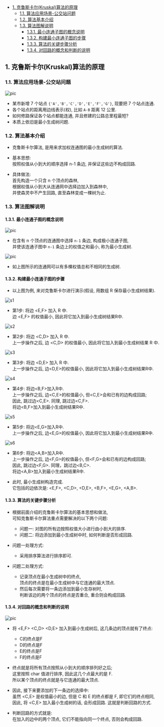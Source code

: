 <!-- TOC -->

- [1. 克鲁斯卡尔(Kruskal)算法的原理](#1-克鲁斯卡尔kruskal算法的原理)
  - [1.1. 算法应用场景-公交站问题](#11-算法应用场景-公交站问题)
  - [1.2. 算法基本介绍](#12-算法基本介绍)
  - [1.3. 算法图解说明](#13-算法图解说明)
    - [1.3.1. 最小连通子图的概念说明](#131-最小连通子图的概念说明)
    - [1.3.2. 构建最小连通子图的步骤](#132-构建最小连通子图的步骤)
    - [1.3.3. 算法的关键步骤分析](#133-算法的关键步骤分析)
    - [1.3.4. 对回路的概念和判断的说明](#134-对回路的概念和判断的说明)

<!-- /TOC -->

## 1. 克鲁斯卡尔(Kruskal)算法的原理

### 1.1. 算法应用场景-公交站问题
![pic](../99.images/2020-08-12-13-54-32.png)  
- 某市新增 7 个站点 `{'A','B','C','D','E','F','G'}`, 现要把 7 个站点连通.
- 各个站点的距离用边线表示(权), 比如 `A-B` 距离 12 公里.  
- 如何修路保证各个站点都能连通, 并且修建的公路总里程最短?
- 本质上依旧是最小生成树问题.

### 1.2. 算法基本介绍
- 克鲁斯卡尔算法, 是用来求加权连通图的最小生成树的算法.

- 基本思想:  
  按照权值从小到大的顺序选择 n-1 条边, 并保证这些边不构成回路.

- 具体做法:  
  首先构造一个只含 n 个顶点的森林,  
  根据权值从小到大从连通网中选择边加入到森林中,  
  并使森灵中不产生回路, 直至森林变成一棵树为止.

### 1.3. 算法图解说明

#### 1.3.1. 最小连通子图的概念说明
![pic](../99.images/2020-08-12-15-43-49.png)  
- 在含有 n 个顶点的连通图中选择 `n-1` 条边, 构成极小连通子图,  
  并使该连通子图中 `n-1` 条边上的权值之和最小, 称为最小生成树.
  
![pic](../99.images/2020-08-12-15-44-52.png)  
- 如上图所示的连通网可以有多棵权值总和不相同的生成树.

#### 1.3.2. 构建最小连通子图的步骤
- 以上图为例, 来对克鲁斯卡尔进行演示(假设, 用数组 R 保存最小生成树结果).

![s1](../99.images/2020-08-12-16-28-59.png)
- 第1步: 将边 <E,F> 加入 R 中.   
    边 <E,F> 的权值最小, 因此将它加入到最小生成树结果R中.  

![s2](../99.images/2020-08-12-16-29-48.png)
- 第2步: 将边 <C,D> 加入 R 中.    
    上一步操作之后, 边 <C,D> 的权值最小, 因此将它加入到最小生成树结果 R 中.  

![s3](../99.images/2020-08-12-16-30-14.png)
- 第3步: 将边 <D,E> 加入 R 中.  
    上一步操作之后, 边<D,E>的权值最小, 因此将它加入到最小生成树结果R中.  

![s4](../99.images/2020-08-12-16-30-39.png)
- 第4步: 将边<B,F>加入R中.  
    上一步操作之后, 边<C,E>的权值最小, 但<C,E>会和已有的边构成回路;   
    因此, 跳过边<C,E>. 同理, 跳过边<C,F>.  
    将边<B,F>加入到最小生成树结果R中.  

![s5](../99.images/2020-08-12-16-31-16.png)
- 第5步: 将边<E,G>加入R中.  
    上一步操作之后, 边<E,G>的权值最小, 因此将它加入到最小生成树结果R中.  

![s6](../99.images/2020-08-12-16-31-45.png)
- 第6步: 将边<A,B>加入R中.  
    上一步操作之后, 边<F,G>的权值最小, 但<F,G>会和已有的边构成回路;  
    因此, 跳过边<F,G>. 同理，跳过边<B,C>.  
    将边<A,B>加入到最小生成树结果R中.

- 此时, 最小生成树构造完成.   
  它包括的边依次是: <E,F>, <C,D>, <D,E>, <B,F>, <E,G>, <A,B>.

#### 1.3.3. 算法的关键步骤分析
- 根据前面介绍的克鲁斯卡尔算法的基本思想和做法,   
  可知克鲁斯卡尔算法重点需要解决的以下两个问题:  
  - 问题一: 对图的所有边按照权值大小进行由小到大的排序.
  - 问题二: 将边添加到最小生成树中时, 如何判断是否形成回路.

- 问题一处理方式:  
  - 采用排序算法进行排序即可.

- 问题二处理方式:  
  - 记录顶点在最小生成树中的终点,  
  顶点的终点是在最小生成树中与它连通的最大顶点.  
  - 然后每次需要将一条边添加到最小生存树时,  
  判断该边的两个顶点的终点是否重合, 重合则会构成回路.

#### 1.3.4. 对回路的概念和判断的说明
![pic](../99.images/2020-08-12-17-15-51.png)  
- 将 <E,F> <C,D> <D,E> 加入到最小生成树后, 这几条边的顶点就有了终点:  
  - C的终点是F
  - D的终点是F
  - E的终点是F
  - F的终点是F

- 终点就是将所有顶点按照从小到大的顺序排列好之后;  
  这里按照 char 值进行排序, 因此这几个点最大的是 F.  
  所以某个顶点的终点就是与它连通的最大顶点.    

- 因此, 接下来要添加的下一条边的选择中:  
  虽然 <C,E> 是权值最小的边, 但是 C 和 E 的终点都是 F, 即它们的终点相同,  
  因此, 将 <C,E> 加入最小生成树的话, 会形成回路. 这就是判断回路的方式.

- 判断回路的方式就是:  
  在加入的边中的两个顶点, 它们不能指向同一个终点, 否则会构成回路.  